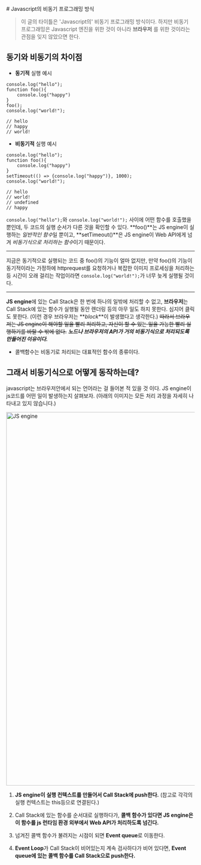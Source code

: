 # Javascript의 비동기 프로그래밍 방식

> 이 글의 타이틀은 'Javascript의' 비동기 프로그래밍 방식이다. 하지만 비동기 프로그래밍은 Javascript 엔진을 위한 것이 아니라 **브라우저** 를 위한 것이라는 관점을 잊지 않았으면 한다.

## 동기와 비동기의 차이점

- **동기적** 실행 예시

```
console.log("hello");
function foo(){
    console.log("happy")
}
foo();
console.log("world!");

// hello
// happy
// world!
```

- **비동기적** 실행 예시

```
console.log("hello");
function foo(){
    console.log("happy")
}
setTimeout(() => {console.log("happy")}, 1000);
console.log("world!");

// hello
// world!
// undefined
// happy
```

`console.log("hello");`와 `console.log("world!");` 사이에 어떤 함수를 호출했을 뿐인데, 두 코드의 실행 순서가 다른 것을 확인할 수 있다. **foo()**는 JS engine이 실행하는 *일반적인 함수*일 뿐이고, **setTimeout()**은 JS engine이 Web API에게 넘겨 *비동기식으로 처리하는 함수*이기 때문이다.

---

지금은 동기적으로 실행되는 코드 중 foo()의 기능이 얼마 없지만, 만약 foo()의 기능이 동기적이라는 가정하에 httprequest를 요청하거나 복잡한 이미지 프로세싱을 처리하는등 시간이 오래 걸리는 작업이라면 `console.log("world!");`가 너무 늦게 실행될 것이다.

---

**JS engine**에 있는 Call Stack은 한 번에 하나의 일밖에 처리할 수 없고, **브라우저**는 Call Stack에 있는 함수가 실행될 동안 렌더링 등의 아무 일도 하지 못한다. 심지어 클릭도 못한다. (이런 경우 브라우저는 **_block_**이 발생했다고 생각한다.) ~~따라서 브라우저는 JS engine이 해야할 일을 빨리 처리하고, 자신이 할 수 있는 일을 가능한 빨리 실행하기를 바랄 수 밖에 없다.~~ **_노드나 브라우저의 API가 거의 비동기식으로 처리되도록 만들어진 이유이다._**

- 콜백함수는 비동기로 처리되는 대표적인 함수의 종류이다.

## 그래서 비동기식으로 어떻게 동작하는데?

javascript는 브라우저안에서 되는 언어라는 걸 들어본 적 있을 것 이다. JS engine이 js코드를 어떤 일이 발생하는지 살펴보자. (아래의 이미지는 모든 처리 과정을 자세히 나타내고 있지 않습니다.)

<img width="994" alt="JS engine" src="https://user-images.githubusercontent.com/18614517/56194008-f1bde800-606c-11e9-836d-0f0e06ff2cc1.png">

1. **JS engine이 실행 컨텍스트를 만들어서 Call Stack에 push한다.**
   (참고로 각각의 실행 컨텍스트는 this등으로 연결된다.)

2. Call Stack에 있는 함수를 순서대로 실행하다가, **콜백 함수가 있다면 JS engine은 이 함수를 js 런타임 환경 외부에서 Web API가 처리하도록 넘긴다.**

3. 넘겨진 콜백 함수가 불려지는 시점이 되면 **Event queue**로 이동한다.

4. **Event Loop**가 Call Stack이 비어있는지 계속 검사하다가 비어 있다면, **Event queue에 있는 콜백 함수를 Call Stack으로 push한다.**
